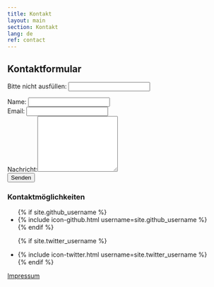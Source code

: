 ```yaml
---
title: Kontakt
layout: main
section: Kontakt
lang: de
ref: contact
---
```

<div class="row">
<div class="col-md-8">

<h2>Kontaktformular</h2>

<form name="contact" action="/thanks" netlify-honeypot="bot-name" netlify>
    <p class="hidden">
    <label>Bitte nicht ausfüllen: <input name="bot-name" /></label>
    </p>
    <div class="form-group">
    <label>Name: <input class="form-control" type="text" name="name"></label>   
    </div>
    <div class="form-group">
    <label>Email: <input class="form-control" type="email" name="email"></label>
    </div>
    <div class="form-group">
    <label for="message">Nachricht:</label><textarea rows="8" class="form-control" name="message"></textarea>
    </div>
    <button class="btn btn-primary" type="submit">Senden</button>
</form>

</div>
<div class="col-md-4">

<h3>Kontaktmöglichkeiten</h3>

<ul>
{% if site.github_username %}
    <li>{% include icon-github.html username=site.github_username %}</li>
  {% endif %}

{% if site.twitter_username %}
    <li>{% include icon-twitter.html username=site.twitter_username %}</li>
  {% endif %}
</ul>

<a class="green" href="/impressum">Impressum</a>


</div>
</div>

